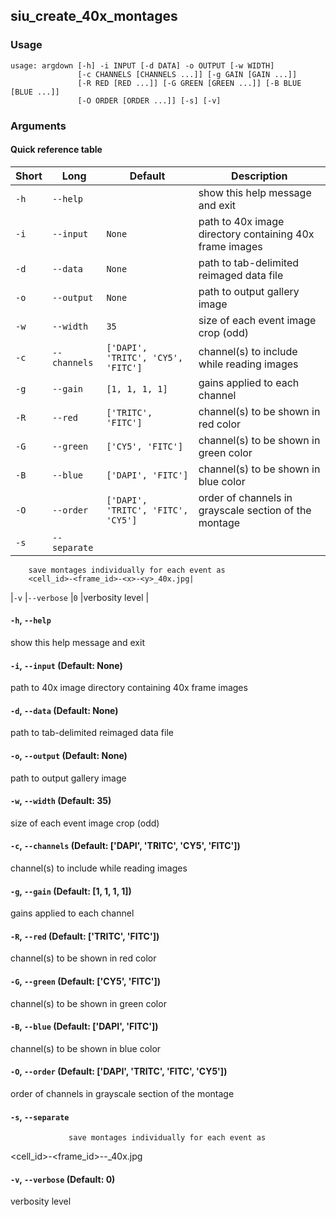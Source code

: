 ## siu_create_40x_montages
### Usage
```
usage: argdown [-h] -i INPUT [-d DATA] -o OUTPUT [-w WIDTH]
               [-c CHANNELS [CHANNELS ...]] [-g GAIN [GAIN ...]]
               [-R RED [RED ...]] [-G GREEN [GREEN ...]] [-B BLUE [BLUE ...]]
               [-O ORDER [ORDER ...]] [-s] [-v]
```
### Arguments
#### Quick reference table
|Short|Long        |Default                           |Description                                                                            |
|-----|------------|----------------------------------|---------------------------------------------------------------------------------------|
|`-h` |`--help`    |                                  |show this help message and exit                                                        |
|`-i` |`--input`   |`None`                            |path to 40x image directory containing 40x frame images                                |
|`-d` |`--data`    |`None`                            |path to tab-delimited reimaged data file                                               |
|`-o` |`--output`  |`None`                            |path to output gallery image                                                           |
|`-w` |`--width`   |`35`                              |size of each event image crop (odd)                                                    |
|`-c` |`--channels`|`['DAPI', 'TRITC', 'CY5', 'FITC']`|channel(s) to include while reading images                                             |
|`-g` |`--gain`    |`[1, 1, 1, 1]`                    |gains applied to each channel                                                          |
|`-R` |`--red`     |`['TRITC', 'FITC']`               |channel(s) to be shown in red color                                                    |
|`-G` |`--green`   |`['CY5', 'FITC']`                 |channel(s) to be shown in green color                                                  |
|`-B` |`--blue`    |`['DAPI', 'FITC']`                |channel(s) to be shown in blue color                                                   |
|`-O` |`--order`   |`['DAPI', 'TRITC', 'FITC', 'CY5']`|order of channels in grayscale section of the montage                                  |
|`-s` |`--separate`|                                  |
		save montages individually for each event as 
		<cell_id>-<frame_id>-<x>-<y>_40x.jpg|
|`-v` |`--verbose` |`0`                               |verbosity level                                                                        |

#### `-h`, `--help`
show this help message and exit

#### `-i`, `--input` (Default: None)
path to 40x image directory containing 40x frame images

#### `-d`, `--data` (Default: None)
path to tab-delimited reimaged data file

#### `-o`, `--output` (Default: None)
path to output gallery image

#### `-w`, `--width` (Default: 35)
size of each event image crop (odd)

#### `-c`, `--channels` (Default: ['DAPI', 'TRITC', 'CY5', 'FITC'])
channel(s) to include while reading images

#### `-g`, `--gain` (Default: [1, 1, 1, 1])
gains applied to each channel

#### `-R`, `--red` (Default: ['TRITC', 'FITC'])
channel(s) to be shown in red color

#### `-G`, `--green` (Default: ['CY5', 'FITC'])
channel(s) to be shown in green color

#### `-B`, `--blue` (Default: ['DAPI', 'FITC'])
channel(s) to be shown in blue color

#### `-O`, `--order` (Default: ['DAPI', 'TRITC', 'FITC', 'CY5'])
order of channels in grayscale section of the montage

#### `-s`, `--separate`
                 save montages individually for each event as
<cell_id>-<frame_id>-<x>-<y>_40x.jpg

#### `-v`, `--verbose` (Default: 0)
verbosity level


